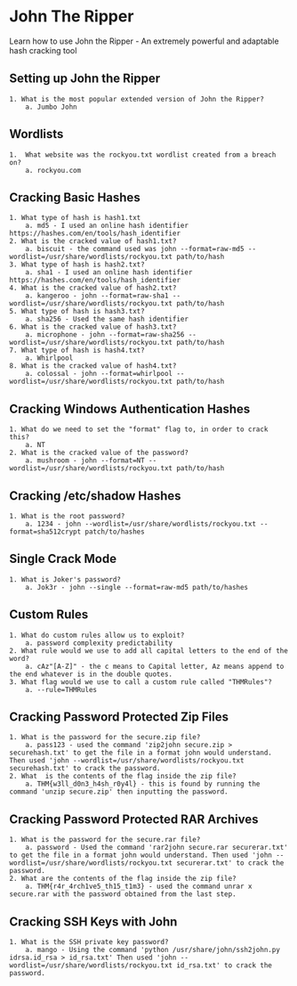# John The Ripper

Learn how to use John the Ripper - An extremely powerful and adaptable hash cracking tool 

## Setting up John the Ripper

    1. What is the most popular extended version of John the Ripper?
        a. Jumbo John

## Wordlists

    1.  What website was the rockyou.txt wordlist created from a breach on?
        a. rockyou.com

## Cracking Basic Hashes

    1. What type of hash is hash1.txt
        a. md5 - I used an online hash identifier https://hashes.com/en/tools/hash_identifier
    2. What is the cracked value of hash1.txt?
        a. biscuit - the command used was john --format=raw-md5 --wordlist=/usr/share/wordlists/rockyou.txt path/to/hash
    3. What type of hash is hash2.txt?
        a. sha1 - I used an online hash identifier https://hashes.com/en/tools/hash_identifier
    4. What is the cracked value of hash2.txt?
        a. kangeroo - john --format=raw-sha1 --wordlist=/usr/share/wordlists/rockyou.txt path/to/hash
    5. What type of hash is hash3.txt?
        a. sha256 - Used the same hash identifier
    6. What is the cracked value of hash3.txt?
        a. microphone - john --format=raw-sha256 --wordlist=/usr/share/wordlists/rockyou.txt path/to/hash
    7. What type of hash is hash4.txt?
        a. Whirlpool
    8. What is the cracked value of hash4.txt?
        a. colossal - john --format=whirlpool --wordlist=/usr/share/wordlists/rockyou.txt path/to/hash

## Cracking Windows Authentication Hashes

    1. What do we need to set the "format" flag to, in order to crack this?
        a. NT
    2. What is the cracked value of the password?
        a. mushroom - john --format=NT --wordlist=/usr/share/wordlists/rockyou.txt path/to/hash

## Cracking /etc/shadow Hashes

    1. What is the root password?
        a. 1234 - john --wordlist=/usr/share/wordlists/rockyou.txt --format=sha512crypt patch/to/hashes

## Single Crack Mode

    1. What is Joker's password?
        a. Jok3r - john --single --format=raw-md5 path/to/hashes

## Custom Rules

    1. What do custom rules allow us to exploit?
        a. password complexity predictability
    2. What rule would we use to add all capital letters to the end of the word?
        a. cAz"[A-Z]" - the c means to Capital letter, Az means append to the end whatever is in the double quotes.
    3. What flag would we use to call a custom rule called "THMRules"?
        a. --rule=THMRules

## Cracking Password Protected Zip Files

    1. What is the password for the secure.zip file?
        a. pass123 - used the command 'zip2john secure.zip > securehash.txt' to get the file in a format john would understand. Then used 'john --wordlist=/usr/share/wordlists/rockyou.txt securehash.txt' to crack the password.
    2. What  is the contents of the flag inside the zip file?
        a. THM{w3ll_d0n3_h4sh_r0y4l} - this is found by running the command 'unzip secure.zip' then inputting the password.

## Cracking Password Protected RAR Archives

    1. What is the password for the secure.rar file?
        a. password - Used the command 'rar2john secure.rar securerar.txt' to get the file in a format john would understand. Then used 'john --wordlist=/usr/share/wordlists/rockyou.txt securerar.txt' to crack the password.
    2. What are the contents of the flag inside the zip file?
        a. THM{r4r_4rch1ve5_th15_t1m3} - used the command unrar x secure.rar with the password obtained from the last step.

## Cracking SSH Keys with John

    1. What is the SSH private key password?
        a. mango - Using the command 'python /usr/share/john/ssh2john.py  idrsa.id_rsa > id_rsa.txt' Then used 'john --wordlist=/usr/share/wordlists/rockyou.txt id_rsa.txt' to crack the password.